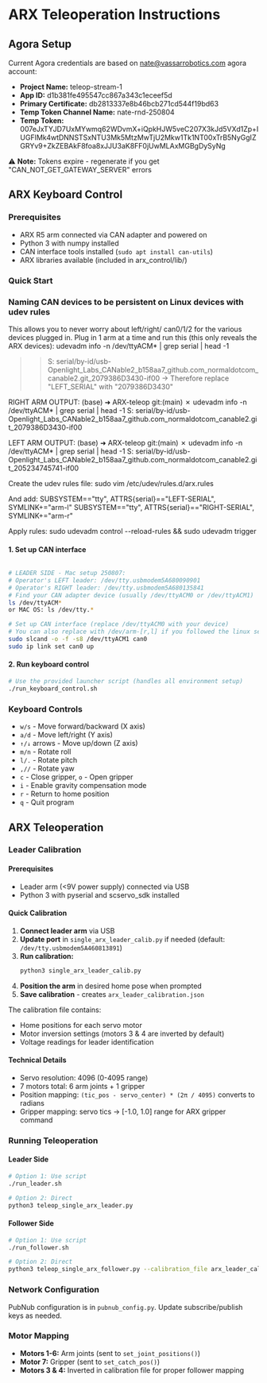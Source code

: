 # ARX Teleoperation Instructions

## Agora Setup
Current Agora credentials are based on nate@vassarrobotics.com agora account:
- **Project Name:** teleop-stream-1
- **App ID:** d1b381fe495547cc867a343c1eceef5d
- **Primary Certificate:** db2813337e8b46bcb271cd544f19bd63
- **Temp Token Channel Name:** nate-rnd-250804
- **Temp Token:** 007eJxTYJD7UxMYwmq62WDvmX+iQpkHJW5veC207X3kJd5VXd1Zp+IUGFIMk4wtDNNSTSxNTU3Mk5MtzMwTjU2Mkw1Tk1NT00xTrB5NyGgIZGRYv9+ZkZEBAkF8foa8xJJU3aK8FF0jUwMLAxMGBgDySyNg

⚠️ **Note:** Tokens expire - regenerate if you get "CAN_NOT_GET_GATEWAY_SERVER" errors

## ARX Keyboard Control

### Prerequisites
- ARX R5 arm connected via CAN adapter and powered on
- Python 3 with numpy installed
- CAN interface tools installed (`sudo apt install can-utils`)
- ARX libraries available (included in arx_control/lib/)

### Quick Start

### Naming CAN devices to be persistent on Linux devices with udev rules
This allows you to never worry about left/right/ can0/1/2 for the various devices plugged in.
Plug in 1 arm at a time and run this (this only reveals the ARX devices):
udevadm info -n /dev/ttyACM* | grep serial | head -1
>> S: serial/by-id/usb-Openlight_Labs_CANable2_b158aa7_github.com_normaldotcom_canable2.git_2079386D3430-if00
-> Therefore replace "LEFT_SERIAL" with "2079386D3430"


RIGHT ARM OUTPUT: (base) ➜  ARX-teleop git:(main) ✗ udevadm info -n /dev/ttyACM* | grep serial | head -1
S: serial/by-id/usb-Openlight_Labs_CANable2_b158aa7_github.com_normaldotcom_canable2.git_2079386D3430-if00

LEFT ARM OUTPUT: (base) ➜  ARX-teleop git:(main) ✗ udevadm info -n /dev/ttyACM* | grep serial | head -1
S: serial/by-id/usb-Openlight_Labs_CANable2_b158aa7_github.com_normaldotcom_canable2.git_205234745741-if00

Create the udev rules file:
sudo vim /etc/udev/rules.d/arx.rules

And add:
SUBSYSTEM=="tty", ATTRS{serial}=="LEFT-SERIAL", SYMLINK+="arm-l"
SUBSYSTEM=="tty", ATTRS{serial}=="RIGHT-SERIAL", SYMLINK+="arm-r"

Apply rules:
sudo udevadm control --reload-rules && sudo udevadm trigger


#### 1. Set up CAN interface
```bash

# LEADER SIDE - Mac setup 250807: 
# Operator's LEFT leader: /dev/tty.usbmodem5A680090901
# Operator's RIGHT leader: /dev/tty.usbmodem5A680135841
# Find your CAN adapter device (usually /dev/ttyACM0 or /dev/ttyACM1)
ls /dev/ttyACM*
or MAC OS: ls /dev/tty.*

# Set up CAN interface (replace /dev/ttyACM0 with your device)
# You can also replace with /dev/arm-[r,l] if you followed the linux setup
sudo slcand -o -f -s8 /dev/ttyACM1 can0
sudo ip link set can0 up
```

#### 2. Run keyboard control
```bash
# Use the provided launcher script (handles all environment setup)
./run_keyboard_control.sh
```

### Keyboard Controls
- `w/s` - Move forward/backward (X axis)
- `a/d` - Move left/right (Y axis)
- `↑/↓` arrows - Move up/down (Z axis)
- `m/n` - Rotate roll
- `l/.` - Rotate pitch  
- `,//` - Rotate yaw
- `c` - Close gripper, `o` - Open gripper
- `i` - Enable gravity compensation mode
- `r` - Return to home position
- `q` - Quit program

## ARX Teleoperation

### Leader Calibration

#### Prerequisites
- Leader arm (<9V power supply) connected via USB
- Python 3 with pyserial and scservo_sdk installed

#### Quick Calibration
1. **Connect leader arm** via USB
2. **Update port** in `single_arx_leader_calib.py` if needed (default: `/dev/tty.usbmodem5A460813891`)
3. **Run calibration:**
   ```bash
   python3 single_arx_leader_calib.py
   ```
4. **Position the arm** in desired home pose when prompted
5. **Save calibration** - creates `arx_leader_calibration.json`

The calibration file contains:
- Home positions for each servo motor
- Motor inversion settings (motors 3 & 4 are inverted by default)
- Voltage readings for leader identification

#### Technical Details
- Servo resolution: 4096 (0-4095 range)
- 7 motors total: 6 arm joints + 1 gripper
- Position mapping: `(tic_pos - servo_center) * (2π / 4095)` converts to radians
- Gripper mapping: servo tics → [-1.0, 1.0] range for ARX gripper command

### Running Teleoperation

#### Leader Side
```bash
# Option 1: Use script
./run_leader.sh

# Option 2: Direct
python3 teleop_single_arx_leader.py
```

#### Follower Side
```bash
# Option 1: Use script  
./run_follower.sh

# Option 2: Direct
python3 teleop_single_arx_follower.py --calibration_file arx_leader_calibration.json
```

### Network Configuration
PubNub configuration is in `pubnub_config.py`. Update subscribe/publish keys as needed.

### Motor Mapping
- **Motors 1-6:** Arm joints (sent to `set_joint_positions()`)
- **Motor 7:** Gripper (sent to `set_catch_pos()`)
- **Motors 3 & 4:** Inverted in calibration file for proper follower mapping